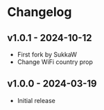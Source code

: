 # Changelog

## v1.0.1 - 2024-10-12

- First fork by SukkaW
- Change WiFi country prop

## v1.0.0 - 2024-03-19
- Initial release
